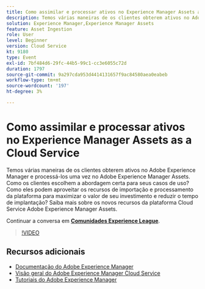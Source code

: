 ```yaml
---
title: Como assimilar e processar ativos no Experience Manager Assets as a Cloud Service
description: Temos várias maneiras de os clientes obterem ativos no Adobe Experience Manager e processá-los uma vez no Adobe Experience Manager Assets. Como os clientes escolhem a abordagem certa para seus casos de uso? Como eles podem aproveitar os recursos de importação e processamento da plataforma para maximizar o valor de seu investimento e reduzir o tempo de implantação? Saiba mais sobre os novos recursos da plataforma Cloud Service Adobe Experience Manager Assets.
solution: Experience Manager,Experience Manager Assets
feature: Asset Ingestion
role: User
level: Beginner
version: Cloud Service
kt: 9180
type: Event
exl-id: 7bf484d6-29fc-44b5-99c1-cc3e6055c72d
duration: 1797
source-git-commit: 9a297cda953d4414131657f9ac84580aea0eabeb
workflow-type: tm+mt
source-wordcount: '197'
ht-degree: 3%

---
```


# Como assimilar e processar ativos no Experience Manager Assets as a Cloud Service

Temos várias maneiras de os clientes obterem ativos no Adobe Experience Manager e processá-los uma vez no Adobe Experience Manager Assets. Como os clientes escolhem a abordagem certa para seus casos de uso? Como eles podem aproveitar os recursos de importação e processamento da plataforma para maximizar o valor de seu investimento e reduzir o tempo de implantação? Saiba mais sobre os novos recursos da plataforma Cloud Service Adobe Experience Manager Assets.

Continuar a conversa em **[Comunidades Experience League](https://adobe.ly/2Zq7dlg)**.

>[!VIDEO](https://video.tv.adobe.com/v/337773/?quality=12&learn=on&hidetitle=true)

## Recursos adicionais

- [Documentação do Adobe Experience Manager](https://experienceleague.adobe.com/docs/experience-manager-cloud-service.html?lang=pt-BR)
- [Visão geral do Adobe Experience Manager Cloud Service](https://experienceleague.adobe.com/docs/experience-manager-cloud-service/overview/home.html)
- [Tutoriais do Adobe Experience Manager](https://experienceleague.adobe.com/docs/experience-manager-tutorials.html)
